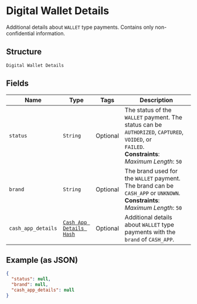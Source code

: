 
# Digital Wallet Details

Additional details about `WALLET` type payments. Contains only non-confidential information.

## Structure

`Digital Wallet Details`

## Fields

| Name | Type | Tags | Description |
|  --- | --- | --- | --- |
| `status` | `String` | Optional | The status of the `WALLET` payment. The status can be `AUTHORIZED`, `CAPTURED`, `VOIDED`, or<br>`FAILED`.<br>**Constraints**: *Maximum Length*: `50` |
| `brand` | `String` | Optional | The brand used for the `WALLET` payment. The brand can be `CASH_APP` or `UNKNOWN`.<br>**Constraints**: *Maximum Length*: `50` |
| `cash_app_details` | [`Cash App Details Hash`](../../doc/models/cash-app-details.md) | Optional | Additional details about `WALLET` type payments with the `brand` of `CASH_APP`. |

## Example (as JSON)

```json
{
  "status": null,
  "brand": null,
  "cash_app_details": null
}
```


